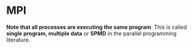 # MPI
**Note that all processes are executing the same program**. This is called **single program, multiple data** or **SPMD** in the parallel programming literature.
<br>
